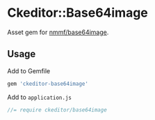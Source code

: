 # Ckeditor::Base64image

Asset gem for [nmmf/base64image](https://github.com/nmmf/base64image).

## Usage

Add to Gemfile

```ruby
gem 'ckeditor-base64image'
```

Add to `application.js`

```javascript
//= require ckeditor/base64image
```
